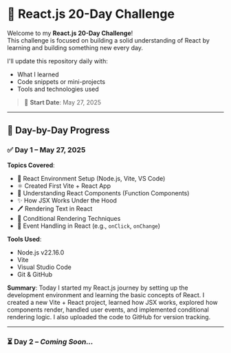 # 🚀 React.js 20-Day Challenge

Welcome to my **React.js 20-Day Challenge**!  
This challenge is focused on building a solid understanding of React by learning and building something new every day.

I'll update this repository daily with:
- What I learned
- Code snippets or mini-projects
- Tools and technologies used

> 📅 **Start Date**: May 27, 2025

---

## 📌 Day-by-Day Progress

### ✅ Day 1 – May 27, 2025

**Topics Covered**:
- 🔧 React Environment Setup (Node.js, Vite, VS Code)
- ⚛️ Created First Vite + React App
- 🧩 Understanding React Components (Function Components)
- ✨ How JSX Works Under the Hood
- 🖊️ Rendering Text in React
- 🔀 Conditional Rendering Techniques
- 🎯 Event Handling in React (e.g., `onClick`, `onChange`)

**Tools Used**:
- Node.js v22.16.0
- Vite
- Visual Studio Code
- Git & GitHub

**Summary**:
Today I started my React.js journey by setting up the development environment and learning the basic concepts of React. I created a new Vite + React project, learned how JSX works, explored how components render, handled user events, and implemented conditional rendering logic. I also uploaded the code to GitHub for version tracking.

---

### ⏳ Day 2 – _Coming Soon..._
